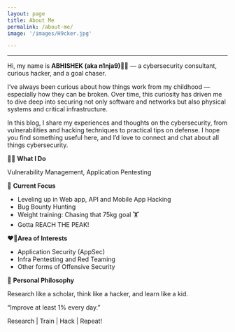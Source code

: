 ```yaml
---
layout: page
title: About Me
permalink: /about-me/
image: '/images/H9cker.jpg'

---
```





---

Hi, my name is <b>ABHISHEK (aka n1nja9)🥷🏻</b> — a cybersecurity consultant, curious hacker, and a goal chaser.


I’ve always been curious about how things work from my childhood —especially how they can be broken. Over time, this curiosity has driven me to dive deep into securing not only software and networks but also physical systems and critical infrastructure.


In this blog, I share my experiences and thoughts on the cybersecurity, from vulnerabilities and hacking techniques to practical tips on defense. I hope you find something useful here, and I’d love to connect and chat about all things cybersecurity.


👨‍💻 <b>What I Do</b>

Vulnerability Management, Application Pentesting

📌 <b>Current Focus</b>

- Leveling up in Web app, API and Mobile App Hacking
- Bug Bounty Hunting
- Weight training: Chasing that 75kg goal 🏋️
- Gotta REACH THE PEAK!

❤️‍🔥<b>Area of Interests</b> 

- Application Security (AppSec)
- Infra Pentesting and Red Teaming
- Other forms of Offensive Security 

🧠 <b>Personal Philosophy</b>

Research like a scholar, think like a hacker, and learn like a kid.

“Improve at least 1% every day.”


Research | Train | Hack | Repeat!
